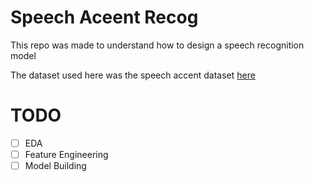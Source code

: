 # Speech Aceent Recog
This repo was made to understand how to design a speech recognition model 

The dataset used here was the speech accent dataset [here](https://www.kaggle.com/rtatman/speech-accent-archive) 

# TODO
- [ ] EDA
- [ ] Feature Engineering
- [ ] Model Building